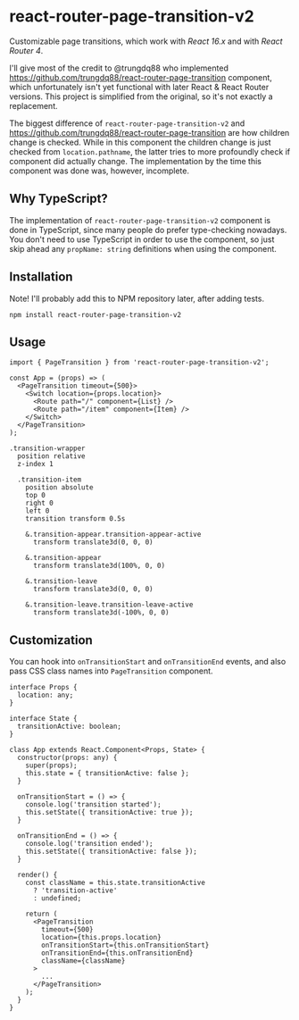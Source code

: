 # react-router-page-transition-v2

Customizable page transitions, which work with *React 16.x* and with *React Router 4*.

I'll give most of the credit to @trungdq88 who implemented https://github.com/trungdq88/react-router-page-transition component, which unfortunately isn't yet functional with later React & React Router versions. This project is simplified from the original, so it's not exactly a replacement.

The biggest difference of `react-router-page-transition-v2` and https://github.com/trungdq88/react-router-page-transition are how children change is checked. While in this component the children change is just checked from `location.pathname`, the latter tries to more profoundly check if component did actually change. The implementation by the time this component was done was, however, incomplete.

## Why TypeScript?

The implementation of `react-router-page-transition-v2` component is done in TypeScript, since many people do prefer type-checking nowadays. You don't need to use TypeScript in order to use the component, so just skip ahead any `propName: string` definitions when using the component.

## Installation

Note! I'll probably add this to NPM repository later, after adding tests.

```
npm install react-router-page-transition-v2
```

## Usage

```tsx
import { PageTransition } from 'react-router-page-transition-v2';

const App = (props) => (
  <PageTransition timeout={500}>
    <Switch location={props.location}>
      <Route path="/" component={List} />
      <Route path="/item" component={Item} />
    </Switch>
  </PageTransition>
);
```

```styl
.transition-wrapper
  position relative
  z-index 1

  .transition-item
    position absolute
    top 0
    right 0
    left 0
    transition transform 0.5s

    &.transition-appear.transition-appear-active
      transform translate3d(0, 0, 0) 
      
    &.transition-appear
      transform translate3d(100%, 0, 0) 

    &.transition-leave
      transform translate3d(0, 0, 0) 

    &.transition-leave.transition-leave-active
      transform translate3d(-100%, 0, 0) 
```

## Customization

You can hook into `onTransitionStart` and `onTransitionEnd` events, and also pass CSS class names into `PageTransition` component.

```tsx
interface Props {
  location: any;
}

interface State {
  transitionActive: boolean;
}

class App extends React.Component<Props, State> {
  constructor(props: any) {
    super(props);    
    this.state = { transitionActive: false };
  }

  onTransitionStart = () => {
    console.log('transition started');
    this.setState({ transitionActive: true });
  }

  onTransitionEnd = () => {
    console.log('transition ended');
    this.setState({ transitionActive: false });
  }

  render() {
    const className = this.state.transitionActive
      ? 'transition-active'
      : undefined;

    return (
      <PageTransition
        timeout={500}
        location={this.props.location}
        onTransitionStart={this.onTransitionStart}
        onTransitionEnd={this.onTransitionEnd}
        className={className}
      >
        ...
      </PageTransition>
    );
  }
}
```

